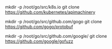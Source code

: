 mkdir -p /root/go/src/k8s.io
git clone https://github.com/kubernetes/apimachinery

mkdir -p /root/go/src/github.com/gogo
git clone https://github.com/gogo/protobuf

mkdir -p /root/go/src/github.com/google/
git clone https://github.com/google/gofuzz
